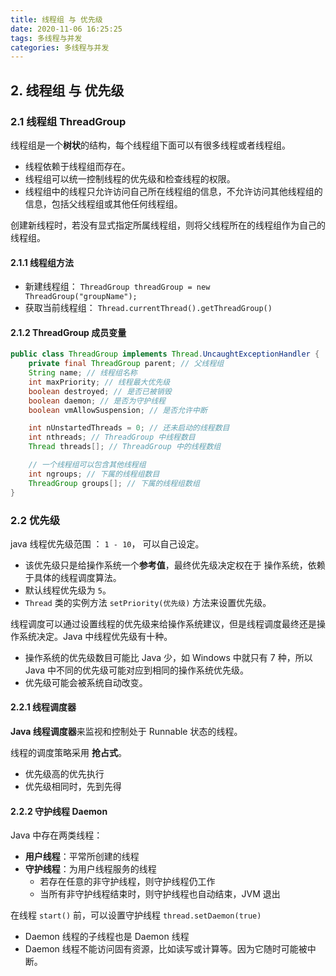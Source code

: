 ```yaml
---
title: 线程组 与 优先级
date: 2020-11-06 16:25:25
tags: 多线程与并发
categories: 多线程与并发
---
```


## 2. 线程组 与 优先级

### 2.1 线程组 ThreadGroup

线程组是一个**树状**的结构，每个线程组下面可以有很多线程或者线程组。
- 线程依赖于线程组而存在。
- 线程组可以统一控制线程的优先级和检查线程的权限。
- 线程组中的线程只允许访问自己所在线程组的信息，不允许访问其他线程组的信息，包括父线程组或其他任何线程组。

创建新线程时，若没有显式指定所属线程组，则将父线程所在的线程组作为自己的线程组。

#### 2.1.1 线程组方法

- 新建线程组： `ThreadGroup threadGroup = new ThreadGroup("groupName");`
- 获取当前线程组： `Thread.currentThread().getThreadGroup()`

#### 2.1.2 ThreadGroup 成员变量

```java
public class ThreadGroup implements Thread.UncaughtExceptionHandler {
    private final ThreadGroup parent; // 父线程组
    String name; // 线程组名称
    int maxPriority; // 线程最大优先级
    boolean destroyed; // 是否已被销毁
    boolean daemon; // 是否为守护线程
    boolean vmAllowSuspension; // 是否允许中断

    int nUnstartedThreads = 0; // 还未启动的线程数目
    int nthreads; // ThreadGroup 中线程数目
    Thread threads[]; // ThreadGroup 中的线程数组

    // 一个线程组可以包含其他线程组
    int ngroups; // 下属的线程组数目
    ThreadGroup groups[]; // 下属的线程组数组
}
```

### 2.2 优先级

java 线程优先级范围 ： `1 - 10`， 可以自己设定。
- 该优先级只是给操作系统一个**参考值**，最终优先级决定权在于 操作系统，依赖于具体的线程调度算法。
- 默认线程优先级为 `5`。
- `Thread` 类的实例方法 `setPriority(优先级)` 方法来设置优先级。

线程调度可以通过设置线程的优先级来给操作系统建议，但是线程调度最终还是操作系统决定。Java 中线程优先级有十种。

- 操作系统的优先级数目可能比 Java 少，如 Windows 中就只有 7 种，所以 Java 中不同的优先级可能对应到相同的操作系统优先级。
- 优先级可能会被系统自动改变。

#### 2.2.1 线程调度器

**Java 线程调度器**来监视和控制处于 Runnable 状态的线程。

线程的调度策略采用 **抢占式**。
- 优先级高的优先执行
- 优先级相同时，先到先得

#### 2.2.2 守护线程 Daemon

Java 中存在两类线程：
- **用户线程**：平常所创建的线程
- **守护线程**：为用户线程服务的线程
    - 若存在任意的非守护线程，则守护线程仍工作
    - 当所有非守护线程结束时，则守护线程也自动结束，JVM 退出

在线程 `start()` 前，可以设置守护线程 `thread.setDaemon(true)`
- Daemon 线程的子线程也是 Daemon 线程
- Daemon 线程不能访问固有资源，比如读写或计算等。因为它随时可能被中断。